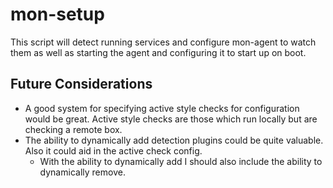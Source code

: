 # mon-setup

This script will detect running services and configure mon-agent to watch them as well as starting the agent and
configuring it to start up on boot.


## Future Considerations
- A good system for specifying active style checks for configuration would be great. Active style checks are those
  which run locally but are checking a remote box.
- The ability to dynamically add detection plugins could be quite valuable. Also it could aid in the active check config.
    - With the ability to dynamically add I should also include the ability to dynamically remove.